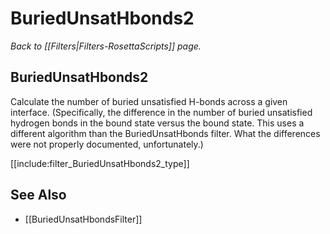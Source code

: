 # BuriedUnsatHbonds2 
*Back to [[Filters|Filters-RosettaScripts]] page.*
## BuriedUnsatHbonds2 

Calculate the number of buried unsatisfied H-bonds across a given interface. (Specifically, the difference in the number of buried unsatisfied hydrogen bonds in the bound state versus the bound state. This uses a different algorithm than the BuriedUnsatHbonds filter.  What the differences were not properly documented, unfortunately.)

[[include:filter_BuriedUnsatHbonds2_type]]

## See Also

* [[BuriedUnsatHbondsFilter]]

